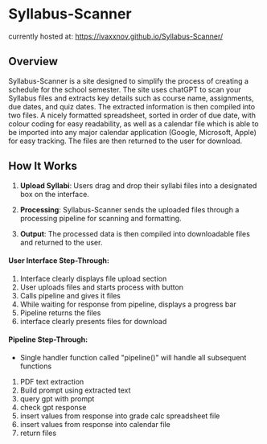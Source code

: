 # Syllabus-Scanner
currently hosted at: https://ivaxxnov.github.io/Syllabus-Scanner/  

## Overview

Syllabus-Scanner is a site designed to simplify the process of creating a schedule for the school semester. The site uses chatGPT to scan your Syllabus files and extracts key details such as course name, assignments, due dates, and quiz dates. The extracted information is then compiled into two files. A nicely formatted spreadsheet, sorted in order of due date, with colour coding for easy readability, as well as a calendar file which is able to be imported into any major calendar application (Google, Microsoft, Apple) for easy tracking. The files are then returned to the user for download.

## How It Works

1. **Upload Syllabi**: Users drag and drop their syllabi files into a designated box on the interface.

2. **Processing**: Syllabus-Scanner sends the uploaded files through a processing pipeline for scanning and formatting.

3. **Output**: The processed data is then compiled into downloadable files and returned to the user.

#### User Interface Step-Through:
1. Interface clearly displays file upload section
2. User uploads files and starts process with button
3. Calls pipeline and gives it files
4. While waiting for response from pipeline, displays a progress bar
5. Pipeline returns the files
7. interface clearly presents files for download

#### Pipeline Step-Through:
- Single handler function called "pipeline()" will handle all subsequent functions 
1. PDF text extraction
2. Build prompt using extracted text
3. query gpt with prompt
4. check gpt response
5. insert values from response into grade calc spreadsheet file
6. insert values from response into calendar file
7. return files
